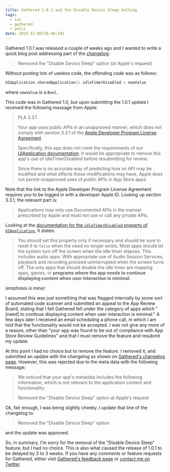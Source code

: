 ```yaml
---
title: Gathered 1.0.1 and the Disable Device Sleep Setting
tags:
  - ios
  - gathered
  - yetii
date: 2015-12-06T18:48:34Z
---
```


Gathered 1.0.1 was released a couple of weeks ago and I wanted to write a quick blog post addressing part of the [changelog](https://josephduffy.co.uk/apps/gathered/changelog "Gathered changelog")<!-- more -->:

> Removed the "Disable Device Sleep" option (at Apple's request)

Without posting lots of useless code, the offending code was as follows:

```swift
UIApplication.sharedApplication().idleTimerDisabled = newValue
```

where `newValue` is a `Bool`.

This code was in Gathered 1.0, but upon submitting the 1.0.1 update I received the following message from Apple:

> PLA 3.3.1
>
> Your app uses public APIs in an unapproved manner, which does not comply with section 3.3.1 of the [Apple Developer Program License Agreement](http://developer.apple.com/membercenter/index.action#agreements).
>
> Specifically, this app does not meet the requirements of our [UIApplication documentation](https://developer.apple.com/library/ios/documentation/UIKit/Reference/UIApplication_Class/#//apple_ref/occ/instp/UIApplication/idleTimerDisabled). It would be appropriate to remove this app's use of idleTimerDisabled before resubmitting for review.
>
> Since there is no accurate way of predicting how an API may be modified and what effects those modifications may have, Apple does not permit unapproved uses of public APIs in App Store apps.

Note that the link to the Apple Developer Program License Agreement requires you to be logged in with a developer Apple ID. Looking up section 3.3.1, the relevant part is:

> Applications may only use Documented APIs in the manner prescribed by Apple and
> must not use or call any private APIs.

Looking at the [documentation for the `idleTimerDisabled` property of `UIApplication`](https://developer.apple.com/library/ios/documentation/UIKit/Reference/UIApplication_Class/#//apple_ref/occ/instp/UIApplication/idleTimerDisabled), it states:

> You should set this property only if necessary and should be sure to reset it to `false` when the need no longer exists. Most apps should let the system turn off the screen when the idle timer elapses. This includes audio apps. With appropriate use of Audio Session Services, playback and recording proceed uninterrupted when the screen turns off. The only apps that should disable the idle timer are mapping apps, games, or **programs where the app needs to continue displaying content when user interaction is minimal**.

_(emphasis is mine)_

I assumed this was just something that was flagged internally by some sort of automated code scanner and submitted an appeal to the App Review Board, stating that I felt Gathered fell under the category of apps which "[need] to continue displaying content when user interaction is minimal." A few days later I received an email scheduling a phone call, in which I am told that the functionality would not be accepted. I was not give any more of a reason, other than "your app was found to be out of compliance with App Store Review Guidelines" and that I must remove the feature and resubmit my update.

At this point I had no choice but to remove the feature. I removed it, and submitted an update with the changelog as shown on [Gathered's changelog page](https://josephduffy.co.uk/apps/gathered/changelog). However, this was rejected due to the meta data with the following message:

> We noticed that your app's metadata includes the following information, which is not relevant to the application content and functionality:
>
> Removed the "Disable Device Sleep" option at Apple's request

Ok, fair enough, I was being slightly cheeky. I update that line of the changelog to:

> Removed the "Disable Device Sleep" option

and the update was approved.

So, in summary, I'm sorry for the removal of the "Disable Device Sleep" feature, but I had no choice. This is also what caused the release of 1.0.1 to be delayed by 2 to 3 weeks. If you have any comments or feature requests for Gathered, either visit [Gathered's feedback page](https://yetii.net/contact?subject=gathered) or [contact me on Twitter](https://twitter.com/Joe_Duffy).
